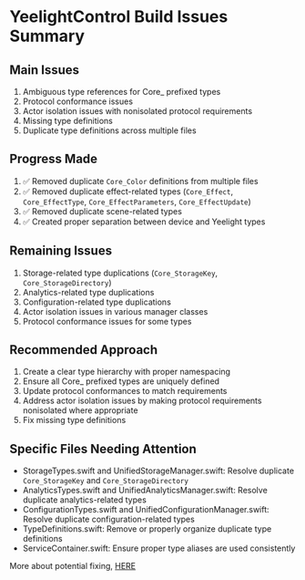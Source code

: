 # YeelightControl Build Issues Summary

## Main Issues

1. Ambiguous type references for Core_ prefixed types
2. Protocol conformance issues
3. Actor isolation issues with nonisolated protocol requirements
4. Missing type definitions
5. Duplicate type definitions across multiple files

## Progress Made

1. ✅ Removed duplicate `Core_Color` definitions from multiple files
2. ✅ Removed duplicate effect-related types (`Core_Effect`, `Core_EffectType`, `Core_EffectParameters`, `Core_EffectUpdate`)
3. ✅ Removed duplicate scene-related types
4. ✅ Created proper separation between device and Yeelight types

## Remaining Issues

1. Storage-related type duplications (`Core_StorageKey`, `Core_StorageDirectory`)
2. Analytics-related type duplications
3. Configuration-related type duplications
4. Actor isolation issues in various manager classes
5. Protocol conformance issues for some types

## Recommended Approach

1. Create a clear type hierarchy with proper namespacing
2. Ensure all Core_ prefixed types are uniquely defined
3. Update protocol conformances to match requirements
4. Address actor isolation issues by making protocol requirements nonisolated where appropriate
5. Fix missing type definitions

## Specific Files Needing Attention

- StorageTypes.swift and UnifiedStorageManager.swift: Resolve duplicate `Core_StorageKey` and `Core_StorageDirectory`
- AnalyticsTypes.swift and UnifiedAnalyticsManager.swift: Resolve duplicate analytics-related types
- ConfigurationTypes.swift and UnifiedConfigurationManager.swift: Resolve duplicate configuration-related types
- TypeDefinitions.swift: Remove or properly organize duplicate type definitions
- ServiceContainer.swift: Ensure proper type aliases are used consistently

More about potential fixing, [HERE](docs/guides/fixing_build_issues.md)